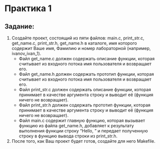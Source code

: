 # Практика 1

## Задание:

1. Создайте проект, состоящий из пяти файлов: main.c, print_str.c, get_name.c, print_str.h, get_name.h в каталоге, имя которого содержит Ваше имя, Фамилию и номер лабораторной (например, ivanov_ivan_1).
    - Файл get_name.c должен содержать описание функции, которая считывает из входного потока имя пользователя и возвращает его.
    - Файл get_name.h должен содержать прототип функции, которая считывает из входного потока имя пользователя и возвращает его.
    - Файл print_str.c должен содержать описание функции, которая принимает в качестве аргумента строку и выводит её (функция ничего не возвращает).
    - Файл print_str.h должен содержать прототип функции, которая принимает в качестве аргумента строку и выводит её (функция ничего не возвращает).
    - Файл main.c содержит главную функцию, которая вызывает функцию из файла get_name.h, добавляет к результату выполнения функции строку “Hello, ” и передает полученную строку в функцию вывода стро﻿ки из print_str.h.
2. После того, как Ваш проект будет готов, создайте для него Makefile.

